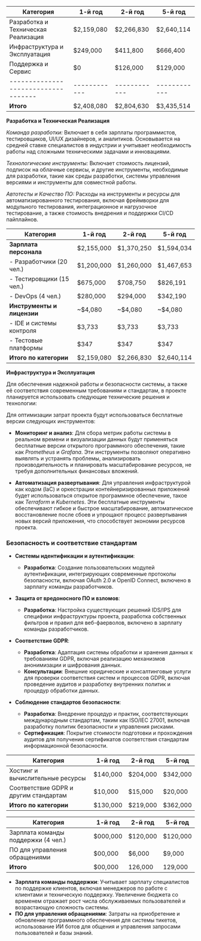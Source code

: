 | Категория                          | 1-й год    | 2-й год    | 5-й год    |
|-----------------------------------|------------|------------|------------|
| Разработка и Техническая Реализация | $2,159,080 | $2,266,830 | $2,640,114 |
| Инфраструктура и Эксплуатация       | $249,000  | $411,800   | $666,400 |
| Поддержка и Сервис                  | $0         | $126,000   | $129,000   |
|-----------------------------------|------------|------------|------------|
| **Итого**                          | $2,408,080 | $2,804,630 | $3,435,514 |




**Разработка и Техническая Реализация**

*Команда разработки:* Включает в себя зарплаты программистов, тестировщиков, UI/UX дизайнеров, и аналитиков. Основывается на средней ставке специалистов в индустрии и учитывает необходимость работы над сложными техническими задачами и инновациями.

*Технологические инструменты:* Включает стоимость лицензий, подписок на облачные сервисы, и другие инструменты, необходимые для разработки, такие как среды разработки, системы управления версиями и инструменты для совместной работы.

*Автотесты и Качество ПО:* Расходы на инструменты и ресурсы для автоматизированного тестирования, включая фреймворки для модульного тестирования, интеграционное и нагрузочное тестирование, а также стоимость внедрения и поддержки CI/CD пайплайнов.


| Категория                          | 1-й год    | 2-й год    | 5-й год    |
|------------------------------------|------------|------------|------------|
| **Зарплата персонала**             | $2,155,000 | $1,370,250 | $1,594,034 |
| - Разработчики (20 чел.)           | $1,200,000 | $1,260,000 | $1,467,653 |
| - Тестировщики (15 чел.)           | $675,000   | $708,750   | $826,191   |
| - DevOps (4 чел.)                  | $280,000   | $294,000   | $342,190   |
| **Инструменты и лицензии**         | ~$4,080    | ~$4,080    | ~$4,080    |
| - IDE и системы контроля           | $3,733     | $3,733     | $3,733     |
| - Тестовые платформы               | $347       | $347       | $347       |
| **Итого по категории**             | $2,159,080 | $2,266,830 | $2,640,114 |



**Инфраструктура и Эксплуатация**

Для обеспечения надежной работы и безопасности системы, а также её соответствия современным требованиям и стандартам, в проекте планируется использовать следующие технические решения и технологии:

Для оптимизации затрат проекта будут использоваться бесплатные версии следующих инструментов:

- **Мониторинг и анализ**: Для сбора метрик работы системы в реальном времени и визуализации данных будут применяться бесплатные версии открытого программного обеспечения, такие как *Prometheus* и *Grafana*. Эти инструменты позволяют оперативно выявлять и устранять проблемы, анализировать производительность и планировать масштабирование ресурсов, не требуя дополнительных финансовых вложений.

- **Автоматизация развертывания**: Для управления инфраструктурой как кодом (IaC) и оркестрации контейнеризированных приложений будет использоваться открытое программное обеспечение, такое как *Terraform* и *Kubernetes*. Эти бесплатные инструменты обеспечивают гибкое и быстрое масштабирование, автоматическое восстановление после сбоев и упрощают процесс развертывания новых версий приложения, что способствует экономии ресурсов проекта.

### Безопасность и соответствие стандартам
- **Системы идентификации и аутентификации**:
  - **Разработка**: Создание пользовательских модулей аутентификации, интегрирующих современные протоколы безопасности, включая OAuth 2.0 и OpenID Connect, включено в зарплату команды разработчиков.


- **Защита от вредоносного ПО и взломов**:
  - **Разработка**: Настройка существующих решений IDS/IPS для специфики инфраструктуры проекта, разработка собственных фильтров и правил для веб-фаерволов, включено в зарплату команды разработчиков.


- **Соответствие GDPR**:
  - **Разработка**: Адаптация системы обработки и хранения данных к требованиям GDPR, включая реализацию механизмов анонимизации и шифрования данных.
  - **Консультации**: Внешние юридические и консалтинговые услуги для проверки соответствия систем и процессов GDPR, включая проведение аудитов и разработку внутренних политик и процедур обработки данных.

- **Соблюдение стандартов безопасности**:
  - **Разработка**: Внедрение процедур и практик, соответствующих международным стандартам, таким как ISO/IEC 27001, включая разработку политик безопасности и управления рисками.
  - **Сертификация**: Покрытие стоимости подготовки и прохождения аудитов для получения сертификатов соответствия стандартам информационной безопасности.


| Категория                             | 1-й год   | 2-й год   | 5-й год   |
|---------------------------------------|-----------|-----------|-----------|
|  Хостинг и вычислительные ресурсы     | $140,000  | $204,000  | $342,000  |
| Соответствие GDPR и другим стандартам      | $10,000 | $15,000  | $20,000   |
| **Итого по категории**                     | $130,000| $219,000 | $362,000  |



| Категория                             | 1-й год  | 2-й год  | 5-й год  |
|---------------------------------------|----------|----------|----------|
| Зарплата команды поддержки (4 чел.)  | $000,000 | $120,000 | $120,000 |
| ПО для управления обращениями         | $00,000  | $6,000  | $9,000    |
| **Итого**                             | $00,000  | 126,000 | 129,000   |


- **Зарплата команды поддержки**: Учитывает зарплату специалистов по поддержке клиентов, включая менеджеров по работе с клиентами и техническую поддержку. Увеличение бюджета со временем отражает рост числа обслуживаемых пользователей и возрастающую сложность системы.
- **ПО для управления обращениями**: Затраты на приобретение и обновление программного обеспечения для системы тикетов, использование ИИ ботов для общения и управления запросами пользователей и базы знаний.